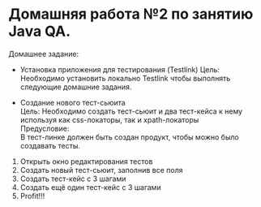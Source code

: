 # Домашняя работа №2 по занятию Java QA.
Домашнее задание:
- Установка приложения для тестирования (Testlink)
Цель: Необходимо установить локально Testlink чтобы выполнять следующие домашние задания.

- Создание нового тест-сьюита
<br>Цель: Необходимо создать тест-сьюит и два тест-кейса к нему используя как css-локаторы, так и xpath-локаторы
<br>Предусловие:
<br>В тест-линке должен быть создан продукт, чтобы можно было создавать тесты.
1) Открыть окно редактирования тестов
2) Создать новый тест-сьюит, заполнив все поля
3) Создать тест-кейс с 3 шагами
4) Создать ещё один тест-кейс с 3 шагами
5) Profit!!!